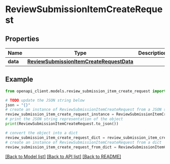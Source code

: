 # ReviewSubmissionItemCreateRequest


## Properties

Name | Type | Description | Notes
------------ | ------------- | ------------- | -------------
**data** | [**ReviewSubmissionItemCreateRequestData**](ReviewSubmissionItemCreateRequestData.md) |  | 

## Example

```python
from openapi_client.models.review_submission_item_create_request import ReviewSubmissionItemCreateRequest

# TODO update the JSON string below
json = "{}"
# create an instance of ReviewSubmissionItemCreateRequest from a JSON string
review_submission_item_create_request_instance = ReviewSubmissionItemCreateRequest.from_json(json)
# print the JSON string representation of the object
print(ReviewSubmissionItemCreateRequest.to_json())

# convert the object into a dict
review_submission_item_create_request_dict = review_submission_item_create_request_instance.to_dict()
# create an instance of ReviewSubmissionItemCreateRequest from a dict
review_submission_item_create_request_from_dict = ReviewSubmissionItemCreateRequest.from_dict(review_submission_item_create_request_dict)
```
[[Back to Model list]](../README.md#documentation-for-models) [[Back to API list]](../README.md#documentation-for-api-endpoints) [[Back to README]](../README.md)


